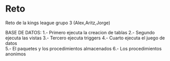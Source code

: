 # Reto
Reto de la kings league grupo 3 (Alex,Aritz,Jorge)

BASE DE DATOS:
1.- Primero ejecuta la creacion de tablas
2.- Segundo ejecuta las vistas
3.- Tercero ejecuta triggers
4.- Cuarto ejecuta el juego de datos  
5.- El paquetes y los procedimientos almacenados
6.- Los procedimientos anonimos
